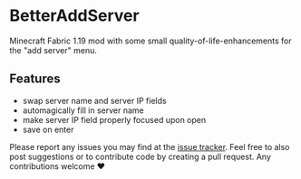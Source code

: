 # BetterAddServer
Minecraft Fabric 1.19 mod with some small quality-of-life-enhancements for the "add server" menu.


## Features
 - swap server name and server IP fields
 - automagically fill in server name
 - make server IP field properly focused upon open
 - save on enter


Please report any issues you may find at the [issue tracker](https://github.com/Player005/BetterAddServer/issues).
Feel free to also post suggestions or to contribute code by creating a pull request.
Any contributions welcome ❤️

